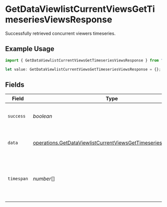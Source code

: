 # GetDataViewlistCurrentViewsGetTimeseriesViewsResponse

Successfully retrieved concurrent viewers timeseries.

## Example Usage

```typescript
import { GetDataViewlistCurrentViewsGetTimeseriesViewsResponse } from "@fastpix/fastpix-node/models/operations";

let value: GetDataViewlistCurrentViewsGetTimeseriesViewsResponse = {};
```

## Fields

| Field                                                                                                                                          | Type                                                                                                                                           | Required                                                                                                                                       | Description                                                                                                                                    |
| ---------------------------------------------------------------------------------------------------------------------------------------------- | ---------------------------------------------------------------------------------------------------------------------------------------------- | ---------------------------------------------------------------------------------------------------------------------------------------------- | ---------------------------------------------------------------------------------------------------------------------------------------------- |
| `success`                                                                                                                                      | *boolean*                                                                                                                                      | :heavy_minus_sign:                                                                                                                             | Indicates if the request was successful.                                                                                                       |
| `data`                                                                                                                                         | [operations.GetDataViewlistCurrentViewsGetTimeseriesViewsData](../../models/operations/getdataviewlistcurrentviewsgettimeseriesviewsdata.md)[] | :heavy_minus_sign:                                                                                                                             | Time series data for concurrent viewers.                                                                                                       |
| `timespan`                                                                                                                                     | *number*[]                                                                                                                                     | :heavy_minus_sign:                                                                                                                             | Start and end epoch timestamps (milliseconds) for the timeseries window.                                                                       |